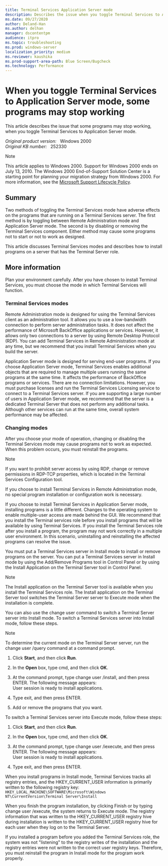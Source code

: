 ```yaml
---
title: Terminal Services Application Server mode
description: Describes the issue when you toggle Terminal Services to Application Server mode, some programs may stop working.
ms.date: 09/27/2020
author: Deland-Han
ms.author: delhan 
manager: dscontentpm
audience: itpro
ms.topic: troubleshooting
ms.prod: windows-server
localization_priority: medium
ms.reviewer: kaushika
ms.prod-support-area-path: Blue Screen/Bugcheck
ms.technology: Performance
---
```

# When you toggle Terminal Services to Application Server mode, some programs may stop working

This article describes the issue that some programs may stop working, when you toggle Terminal Services to Application Server mode.

_Original product version:_ &nbsp; Windows 2000  
_Original KB number:_ &nbsp; 252330

> [!note]
> This article applies to Windows 2000. Support for Windows 2000 ends on July 13, 2010. The Windows 2000 End-of-Support Solution Center is a starting point for planning your migration strategy from Windows 2000. For more information, see the [Microsoft Support Lifecycle Policy](https://docs.microsoft.com/lifecycle/).

## Summary

Two methods of toggling the Terminal Services mode have adverse effects on the programs that are running on a Terminal Services server. The first method is by toggling between Remote Administration mode and Application Server mode. The second is by disabling or removing the Terminal Services component. Either method may cause some programs not to start or not to work as designed.

This article discusses Terminal Services modes and describes how to install programs on a server that has the Terminal Server role.

## More information

Plan your environment carefully. After you have chosen to install Terminal Services, you must choose the mode in which Terminal Services will function.

### Terminal Services modes

Remote Administration mode is designed for using the Terminal Services client as an administration tool. It allows you to use a low-bandwidth connection to perform server administration tasks. It does not affect the performance of Microsoft BackOffice applications or services. However, it allows only two connections to a server by using Remote Desktop Protocol (RDP). You can add Terminal Services in Remote Administration mode at any time, but we recommend that you install Terminal Services when you build the server.

Application Server mode is designed for serving end-user programs. If you choose Application Server mode, Terminal Services enables additional objects that are required to manage multiple users running the same programs at the same time. It affects the performance of BackOffice programs or services. There are no connection limitations. However, you must purchase licenses and run the Terminal Services Licensing service to connect to a Terminal Services server. If you are supporting a large number of users in Application Server mode, we recommend that the server is a dedicated Terminal Server that does not perform any additional tasks. Although other services can run at the same time, overall system performance may be affected.

### Changing modes

After you choose your mode of operation, changing or disabling the Terminal Services mode may cause programs not to work as expected. When this problem occurs, you must reinstall the programs.

> [!NOTE]
> If you want to prohibit server access by using RDP, change or remove permissions in RDP-TCP properties, which is located in the Terminal Services Configuration tool.

If you choose to install Terminal Services in Remote Administration mode, no special program installation or configuration work is necessary.

If you choose to install Terminal Services in Application Server mode, installing programs is a little different. Changes to the operating system to enable multiple-user access are made behind the GUI. We recommend that you install the Terminal services role before you install programs that will be available by using Terminal Services. If you install the Terminal Services role after you install a program, the program may not work correctly in a multiple user environment. In this scenario, uninstalling and reinstalling the affected programs can resolve the issue.

You must put a Terminal Services server in Install mode to install or remove programs on the server. You can put a Terminal Services server in Install mode by using the Add/Remove Programs tool in Control Panel or by using the Install Application on the Terminal Server tool in Control Panel.

> [!NOTE]
> The Install application on the Terminal Server tool is available when you install the Terminal Services role. The Install application on the Terminal Server tool switches the Terminal Server server to Execute mode when the installation is complete.

You can also use the change user command to switch a Terminal Server server into Install mode. To switch a Terminal Services server into Install mode, follow these steps.

 > [!NOTE]
 > To determine the current mode on the Terminal Server server, run the change user /query command at a command prompt.  

1. Click **Start**, and then click **Run**.

2. In the **Open** box, type cmd, and then click **OK**.

3. At the command prompt, type change user /install, and then press ENTER. The following message appears:  
User session is ready to install applications.

4. Type exit, and then press ENTER.
5. Add or remove the programs that you want.  

To switch a Terminal Services server into Execute mode, follow these steps:  

1. Click **Start**, and then click **Run**.

2. In the **Open** box, type cmd, and then click **OK**.

3. At the command prompt, type change user /iexecute, and then press ENTER. The following message appears:  
User session is ready to install applications.

4. Type exit, and then press ENTER.

When you install programs in Install mode, Terminal Services tracks all registry entries, and the HKEY_CURRENT_USER information is primarily written to the following registry key:  
 `HKEY_LOCAL_MACHINE\SOFTWARE\Microsoft\Windows NT\CurrentVersion\Terminal Server\Install`  

When you finish the program installation, by clicking Finish or by typing change user /execute, the system returns to Execute mode. The registry information that was written to the HKEY_CURRENT_USER registry hive during installation is written to the HKEY_CURRENT_USER registry hive for each user when they log on to the Terminal Server.

If you installed a program before you added the Terminal Services role, the system was not "listening" to the registry writes of the installation and the registry entries were not written to the correct user registry keys. Therefore, you must reinstall the program in Install mode for the program work properly.
